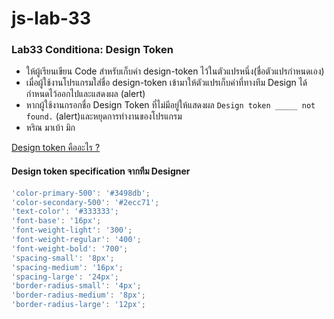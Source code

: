 # js-lab-33
### Lab33 Conditiona: Design Token
- ให้ผู้เรียนเขียน Code สำหรับเก็บค่า design-token ไว้ในตัวแปรหนึ่ง(ชื่อตัวแปรกำหนดเอง)
- เมื่อผู้ใช้งานโปรแกรมใส่ชื่อ design-token เข้ามาให้ตัวแปรเก็บค่าที่ทางทีม Design ได้กำหนดไว้ออกไปและแสดงผล (alert)
- หากผู้ใช้งานกรอกชื่อ Design Token ที่ไม่มีอยู่ให้แสดงผล `Design token _____ not found.`  (alert)และหยุดการทำงานของโปรแกรม
- หริณ มาเบ้า มิก

[Design token คืออะไร ?](https://medium.com/kingpowerclick/design-tokens-ep-1-%E0%B8%97%E0%B8%B3%E0%B9%84%E0%B8%9B%E0%B8%97%E0%B8%B3%E0%B9%84%E0%B8%A1-%E0%B8%97%E0%B8%B3%E0%B9%84%E0%B8%9B%E0%B9%80%E0%B8%9E%E0%B8%B7%E0%B9%88%E0%B8%AD%E0%B8%AD%E0%B8%B0%E0%B9%84%E0%B8%A3-be7d91b5d8f2)

#### Design token specification จากทีม Designer
```JavaScript
'color-primary-500': '#3498db';
'color-secondary-500': '#2ecc71';
'text-color': '#333333';
'font-base': '16px';
'font-weight-light': '300';
'font-weight-regular': '400';
'font-weight-bold': '700';
'spacing-small': '8px';
'spacing-medium': '16px';
'spacing-large': '24px';
'border-radius-small': '4px';
'border-radius-medium': '8px';
'border-radius-large': '12px';
```
